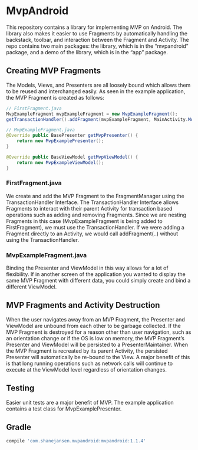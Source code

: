 # MvpAndroid
This repository contains a library for implementing MVP on Android.
The library also makes it easier to use Fragments by automatically
handling the backstack, toolbar, and interaction between the Fragment
and Activity.  The repo contains two main packages: the library,
which is in the “mvpandroid” package, and a demo of the library,
which is in the “app” package.

## Creating MVP Fragments
The Models, Views, and Presenters are all loosely bound which allows
them to be reused and interchanged easily.  As seen in the example
application, the MVP Fragment is created as follows:

```java
// FirstFragment.java
MvpExampleFragment mvpExampleFragment = new MvpExampleFragment();
getTransactionHandler().addFragment(mvpExampleFragment, MainActivity.MAIN_CONTAINER, true);

// MvpExampleFragment.java
@Override public BasePresenter getMvpPresenter() {
    return new MvpExamplePresenter();
}

@Override public BaseViewModel getMvpViewModel() {
    return new MvpExampleViewModel();
}
```

### FirstFragment.java
We create and add the MVP Fragment to the FragmentManager using the
TransactionHandler Interface.  The TransactionHandler Interface allows
Fragments to interact with their parent Activity for transaction based
operations such as adding and removing Fragments.  Since we are nesting
Fragments in this case (MvpExampleFragment is being added to
FirstFragment), we must use the TransactionHandler.  If we were adding a
Fragment directly to an Activity, we would call addFragment(..) without
using the TransactionHandler.

### MvpExampleFragment.java
Binding the Presenter and ViewModel in this way allows for a lot of
flexibility.  If in another screen of the application you wanted to
display the same MVP Fragment with different data, you could simply
create and bind a different ViewModel.

## MVP Fragments and Activity Destruction
When the user navigates away from an MVP Fragment, the Presenter and
ViewModel are unbound from each other to be garbage collected.  If
the MVP Fragment is destroyed for a reason other than user
navigation, such as an orientation change or if the OS is low on
memory, the MVP Fragment’s Presenter and ViewModel will be persisted
to a PresenterMaintainer.  When the MVP Fragment is recreated by its
parent Activity, the persisted Presenter will automatically be re-bound
to the View.  A major benefit of this is that long running operations
such as network calls will continue to execute at the ViewModel level
regardless of orientation changes.

## Testing
Easier unit tests are a major benefit of MVP.  The example application
contains a test class for MvpExamplePresenter.

## Gradle
```groovy
compile 'com.shanejansen.mvpandroid:mvpandroid:1.1.4'
```
